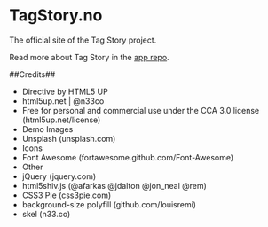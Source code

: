 TagStory.no
===========
The official site of the Tag Story project.

Read more about Tag Story in the [app repo](https://github.com/Kyrremann/TagStory).

##Credits##
* Directive by HTML5 UP
 * html5up.net | @n33co
 * Free for personal and commercial use under the CCA 3.0 license (html5up.net/license)
* Demo Images
 * Unsplash (unsplash.com)
* Icons
 * Font Awesome (fortawesome.github.com/Font-Awesome)
* Other
 * jQuery (jquery.com)
 * html5shiv.js (@afarkas @jdalton @jon_neal @rem)
 * CSS3 Pie (css3pie.com)
 * background-size polyfill (github.com/louisremi)
 * skel (n33.co)
